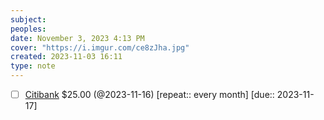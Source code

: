 ```yaml
---
subject: 
peoples: 
date: November 3, 2023 4:13 PM
cover: "https://i.imgur.com/ce8zJha.jpg"
created: 2023-11-03 16:11
type: note
---
```

- [ ] [Citibank](app://obsidian.md/100-Notes/Finances/CitiBank) $25.00 (@2023-11-16) [repeat::  every month] [due:: 2023-11-17]
